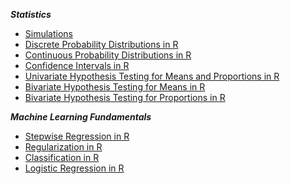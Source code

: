 ***Statistics***

- [Simulations](http://sims.christinetong.com)
- [Discrete Probability Distributions in R](DiscProbDist.html)
- [Continuous Probability Distributions in R](ContProbDist.html)
- [Confidence Intervals in R](ConfIntervals.html)
- [Univariate Hypothesis Testing for Means and Proportions in R](HypoTestsUnivariate.html)
- [Bivariate Hypothesis Testing for Means in R](HypoTestsBivariateMeans.html)
- [Bivariate Hypothesis Testing for Proportions in R](HypoTestsBivariateProps.html)

***Machine Learning Fundamentals***

- [Stepwise Regression in R](StepwiseReg.html)
- [Regularization in R](Regularization.html)
- [Classification in R](ClassificationIntro.html)
- [Logistic Regression in R](LogisticRegression.html)
